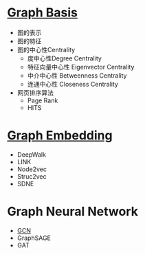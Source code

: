 # [Graph Basis](./Basis)

- 图的表示
- 图的特征
- 图的中心性Centrality
  - 度中心性Degree Centrality
  - 特征向量中心性 Eigenvector Centrality
  - 中介中心性 Betweenness Centrality
  - 连通中心性 Closeness Centrality
- 网页排序算法
  - Page Rank
  - HITS

# [Graph Embedding](./GraphEmbedding)

- DeepWalk
- LINK
- Node2vec
- Struc2vec
- SDNE

# Graph Neural Network

- [GCN](./GCN/README)
- GraphSAGE
- GAT



